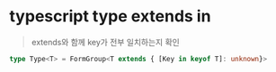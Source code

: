 # typescript type extends in

> extends와 함께 key가 전부 일치하는지 확인

```ts
type Type<T> = FormGroup<T extends { [Key in keyof T]: unknown}>
```
